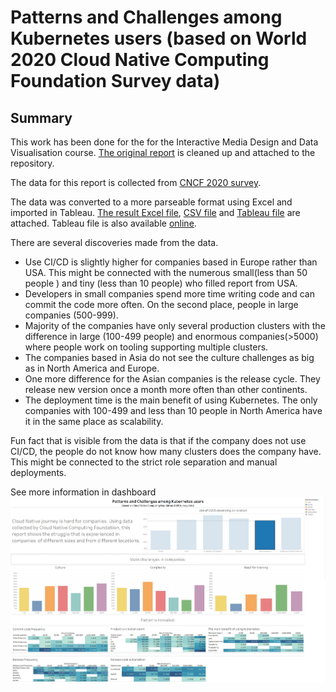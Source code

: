 # Patterns and Challenges among Kubernetes users (based on World 2020 Cloud Native Computing Foundation Survey data)

## Summary

This work has been done for the for the Interactive Media Design and Data Visualisation course. [The original report](./Report.md) is cleaned up and attached to the repository.

The data for this report is collected from [CNCF 2020 survey](https://github.com/cncf/surveys/blob/main/cloudnative/Cloud_Native_Survey_1H_2020.csv).

The data was converted to a more parseable format using Excel and imported in Tableau. [The result Excel file](CNCFSurvey.xlsx), [CSV file](CNCFSurveyParsed.csv) and [Tableau file](Book3.twbx) are attached. Tableau file is also available [online](https://public.tableau.com/views/PatternsandChallengesamongK8susers/PatternsandChallengesamongKubernetesusers?:language=en-GB&:display_count=n&:origin=viz_share_link).

There are several discoveries made from the data.

* Use CI/CD is slightly higher for companies based in Europe rather than USA. This might be connected with the numerous small(less than 50 people ) and tiny (less than 10 people) who filled report from USA.
* Developers in small companies spend more time writing code and can commit the code more often. On the second place, people in large companies (500-999).
* Majority of the companies have only several production clusters with the difference in large (100-499 people) and enormous companies(>5000) where people work on tooling supporting multiple clusters.
* The companies based in Asia do not see the culture challenges as big as in North America and Europe.
* One more difference for the Asian companies is the release cycle. They release new version once a month more often than other continents.
* The deployment time is the main benefit of using Kubernetes. The only companies with 100-499 and less than 10 people in North America have it in the same place as scalability.

Fun fact that is visible from the data is that if the company does not use CI/CD, the people do not know how many clusters does the company have. This might be connected to the strict role separation and manual deployments.

See more information in dashboard
![Screenshot of dashboard](images/k8s-users-dashboard.jpg)
